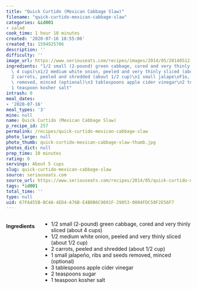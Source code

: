 ```yaml
---
title: "Quick Curtido (Mexican Cabbage Slaw)"
filename: "quick-curtido-mexican-cabbage-slaw"
categories: &id001
- salad
cook_time: 1 hour 10 minutes
created: '2020-07-16 18:55:06'
created_ts: 1594925706
description: ''
difficulty: ''
image_url: https://www.seriouseats.com/recipes/images/2014/05/20140512-quick-curtido-primary-200x150.jpg
ingredients: "1/2 small (2-pound) green cabbage, cored and very thinly sliced (about\
  \ 4 cups)\n1/2 medium white onion, peeled and very thinly sliced (about 1/2 cup)\n\
  2 carrots, peeled and shredded (about 1/2 cup)\n1 small jalape\xF1o, ribs and seeds\
  \ removed, minced (optional)\n3 tablespoons apple cider vinegar\n2 teaspoons sugar\n\
  1 teaspoon kosher salt"
intrash: 0
meal_dates:
- '2020-07-16'
meal_types: '3'
mine: null
name: Quick Curtido (Mexican Cabbage Slaw)
p_recipe_id: 257
permalink: /recipes/quick-curtido-mexican-cabbage-slaw
photo_large: null
photo_thumb: quick-curtido-mexican-cabbage-slaw-thumb.jpg
photos_dict: null
prep_time: 10 minutes
rating: 0
servings: About 5 cups
slug: quick-curtido-mexican-cabbage-slaw
source: seriouseats.com
source_url: https://www.seriouseats.com/recipes/2014/05/quick-curtido-mexican-cabbage-slaw-recipe.html
tags: *id001
total_time: ''
type: null
uid: 67FA455B-BC4A-4ED4-A76B-E4B0B6C9691F-29053-0004FDC50F2E56F7
---
```

<div class="large-8 medium-7 columns" id="writeup">	</div><!-- #writeup -->
</div><!-- #row-one -->
<div class="row" id="row-two">	<div class="medium-4 small-5 columns" id="ingredients"><h4>Ingredients</h4><div class="box box-ingredients content"><ul>
<li>1/2 small (2-pound) green cabbage, cored and very thinly sliced (about 4 cups)</li>
<li>1/2 medium white onion, peeled and very thinly sliced (about 1/2 cup)</li>
<li>2 carrots, peeled and shredded (about 1/2 cup)</li>
<li>1 small jalapeño, ribs and seeds removed, minced (optional)</li>
<li>3 tablespoons apple cider vinegar</li>
<li>2 teaspoons sugar</li>
<li>1 teaspoon kosher salt</li>
</ul>
</div>	</div>	<div class="medium-6 small-7 columns" id="directions">	</div>